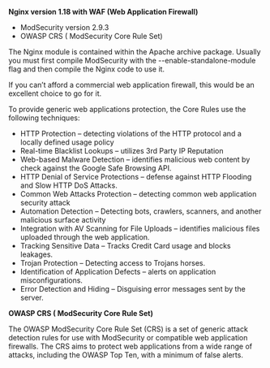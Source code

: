 **Nginx version 1.18 with WAF (Web Application Firewall)**

-  ModSecurity version 2.9.3 
-  OWASP CRS ( ModSecurity Core Rule Set)

The Nginx module is contained within the Apache archive package.
Usually you must first compile ModSecurity with the --enable-standalone-module flag and then compile the Nginx code to use it.

If you can’t afford a commercial web application firewall, this would be an excellent choice to go for it.

To provide generic web applications protection, the Core Rules use the following techniques:

- HTTP Protection – detecting violations of the HTTP protocol and a locally defined usage policy
- Real-time Blacklist Lookups – utilizes 3rd Party IP Reputation
- Web-based Malware Detection – identifies malicious web content by check against the Google Safe Browsing API.
- HTTP Denial of Service Protections – defense against HTTP Flooding and Slow HTTP DoS Attacks.
- Common Web Attacks Protection – detecting common web application security attack
- Automation Detection – Detecting bots, crawlers, scanners, and another malicious surface activity
- Integration with AV Scanning for File Uploads – identifies malicious files uploaded through the web application.
- Tracking Sensitive Data – Tracks Credit Card usage and blocks leakages.
- Trojan Protection – Detecting access to Trojans horses.
- Identification of Application Defects – alerts on application misconfigurations.
- Error Detection and Hiding – Disguising error messages sent by the server.

**OWASP CRS ( ModSecurity Core Rule Set)**

The OWASP ModSecurity Core Rule Set (CRS) is a set of generic attack detection rules for use with ModSecurity or compatible web application firewalls. The CRS aims to protect web applications from a wide range of attacks, including the OWASP Top Ten, with a minimum of false alerts.
